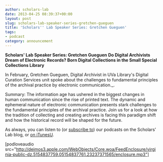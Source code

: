 ```yaml
---
author: scholars-lab
date: 2013-04-25 08:39:37+00:00
layout: post
slug: scholars-lab-speaker-series-gretchen-gueguen
title: 'Scholars'' Lab Speaker Series: Gretchen Gueguen'
tags:
- podcast
category: announcement
---
```


**Scholars' Lab Speaker Series: Gretchen Gueguen**
**Do Digital Archivists Dream of Electronic Records? Born Digital Collections in the Small Special Collections Library**

In February, Gretchen Gueguen, Digital Archivist in UVa Library's Digital Curation Services unit spoke about the challenges to fundamental principles of the archival practice by electronic communication._.

Summary:
The information age has ushered in the biggest changes in human communication since the rise of printed text. The dynamic and ephemeral nature of electronic communication presents stark challenges to the fundamental principles of the archival practice. Join us for a look at how the tradition of collecting and creating archives is facing this paradigm shift and how the historical record will be shaped for the future.

As always, you can listen to (or [subscribe to](https://scholarslab.org/category/podcasts/)) our podcasts on the Scholars' Lab blog, or [on iTunesU](http://itunes.apple.com/us/itunes-u/scholars-lab-speaker-series/id401906619).

[podloveaudio src="http://deimos3.apple.com/WebObjects/Core.woa/FeedEnclosure/virginia-public-dz.5154837759.05154837761.23237371565/enclosure.mp3"]
